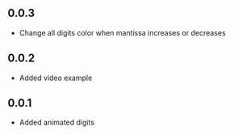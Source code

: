 ## 0.0.3

* Change all digits color when mantissa increases or decreases

## 0.0.2

* Added video example

## 0.0.1

* Added animated digits
